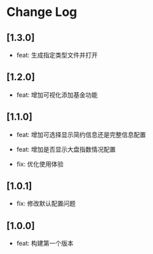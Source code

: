 # Change Log

## [1.3.0]

- feat: 生成指定类型文件并打开

## [1.2.0]

- feat: 增加可视化添加基金功能


## [1.1.0]

- feat: 增加可选择显示简约信息还是完整信息配置

- feat: 增加是否显示大盘指数情况配置

- fix: 优化使用体验

## [1.0.1]

- fix: 修改默认配置问题

## [1.0.0]

- feat: 构建第一个版本
